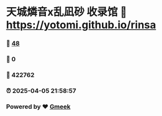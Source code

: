 # 天城燐音x乱凪砂 收录馆 :link: https://yotomi.github.io/rinsa 
### :page_facing_up: [48](https://yotomi.github.io/rinsa/tag.html) 
### :speech_balloon: 0 
### :hibiscus: 422762 
### :alarm_clock: 2025-04-05 21:58:57 
### Powered by :heart: [Gmeek](https://github.com/Meekdai/Gmeek)
